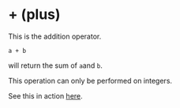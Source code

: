 # + (plus)
This is the addition operator.
```
a + b
```
will return the sum of ```a```and ```b```.

This operation can only be performed on integers.

See this in action [here](https://github.com/conjure-cp/conjure/blob/main/docs/notebooks/addition_and_subtraction_examples.ipynb).